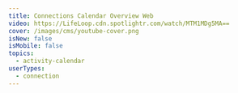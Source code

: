 ```yaml
---
title: Connections Calendar Overview Web
video: https://LifeLoop.cdn.spotlightr.com/watch/MTM1MDg5MA==
cover: /images/cms/youtube-cover.png
isNew: false
isMobile: false
topics:
  - activity-calendar
userTypes:
  - connection
---
```

